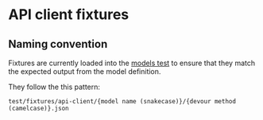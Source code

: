 # API client fixtures

## Naming convention

Fixtures are currently loaded into the [models test](/common/lib/api-client/models.test.js) to ensure that
they match the expected output from the model definition.

They follow the this pattern:

```
test/fixtures/api-client/{model name (snakecase)}/{devour method (camelcase)}.json
```

